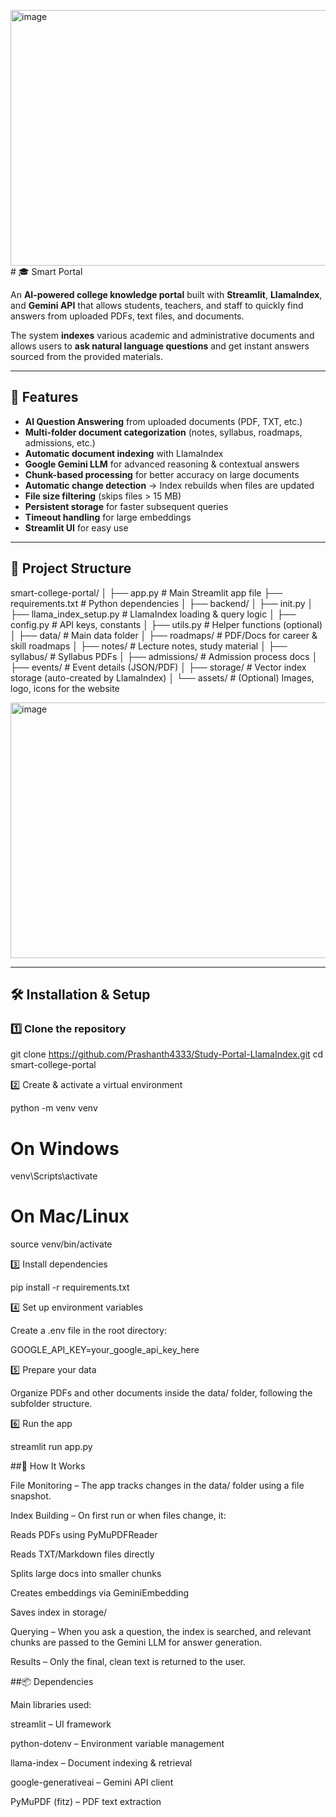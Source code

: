 <img width="541" height="409" alt="image" src="https://github.com/user-attachments/assets/e8372813-24ab-47e0-aa9d-7951da27c2dd" /># 🎓 Smart Portal

An **AI-powered college knowledge portal** built with **Streamlit**, **LlamaIndex**, and **Gemini API** that allows students, teachers, and staff to quickly find answers from uploaded PDFs, text files, and documents.

The system **indexes** various academic and administrative documents and allows users to **ask natural language questions** and get instant answers sourced from the provided materials.

---

## 🚀 Features

- **AI Question Answering** from uploaded documents (PDF, TXT, etc.)
- **Multi-folder document categorization** (notes, syllabus, roadmaps, admissions, etc.)
- **Automatic document indexing** with LlamaIndex
- **Google Gemini LLM** for advanced reasoning & contextual answers
- **Chunk-based processing** for better accuracy on large documents
- **Automatic change detection** → Index rebuilds when files are updated
- **File size filtering** (skips files > 15 MB)
- **Persistent storage** for faster subsequent queries
- **Timeout handling** for large embeddings
- **Streamlit UI** for easy use

---

## 📂 Project Structure

smart-college-portal/
│
├── app.py # Main Streamlit app file
├── requirements.txt # Python dependencies
│
├── backend/
│ ├── init.py
│ ├── llama_index_setup.py # LlamaIndex loading & query logic
│ ├── config.py # API keys, constants
│ ├── utils.py # Helper functions (optional)
│
├── data/ # Main data folder
│ ├── roadmaps/ # PDF/Docs for career & skill roadmaps
│ ├── notes/ # Lecture notes, study material
│ ├── syllabus/ # Syllabus PDFs
│ ├── admissions/ # Admission process docs
│ ├── events/ # Event details (JSON/PDF)
│
├── storage/ # Vector index storage (auto-created by LlamaIndex)
│
└── assets/ # (Optional) Images, logo, icons for the website




<img width="541" height="409" alt="image" src="https://github.com/user-attachments/assets/5b90a8e1-0c28-4e10-9c3c-d78e84c6c9b9" />




---

## 🛠 Installation & Setup

### 1️⃣ Clone the repository
git clone https://github.com/Prashanth4333/Study-Portal-LlamaIndex.git
cd smart-college-portal

2️⃣ Create & activate a virtual environment

python -m venv venv
# On Windows

venv\Scripts\activate
# On Mac/Linux

source venv/bin/activate

3️⃣ Install dependencies

pip install -r requirements.txt

4️⃣ Set up environment variables

Create a .env file in the root directory:

GOOGLE_API_KEY=your_google_api_key_here

5️⃣ Prepare your data

Organize PDFs and other documents inside the data/ folder, following the subfolder structure.

6️⃣ Run the app

streamlit run app.py


##🧠 How It Works

File Monitoring – The app tracks changes in the data/ folder using a file snapshot.

Index Building – On first run or when files change, it:

Reads PDFs using PyMuPDFReader

Reads TXT/Markdown files directly

Splits large docs into smaller chunks

Creates embeddings via GeminiEmbedding

Saves index in storage/

Querying – When you ask a question, the index is searched, and relevant chunks are passed to the Gemini LLM for answer generation.

Results – Only the final, clean text is returned to the user.


##📦 Dependencies

Main libraries used:

streamlit – UI framework

python-dotenv – Environment variable management

llama-index – Document indexing & retrieval

google-generativeai – Gemini API client

PyMuPDF (fitz) – PDF text extraction



